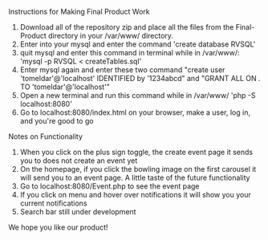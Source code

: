 Instructions for Making Final Product Work  
  
1. Download all of the repository zip and place all the files from the Final-Product directory in your /var/www/ directory.  
2. Enter into your mysql and enter the command 'create database RVSQL'  
3. quit mysql and enter this command in terminal while in /var/www/: 'mysql -p RVSQL < createTables.sql'  
4. Enter mysql again and enter these two command "create user 'tomeldar'@'localhost' IDENTIFIED by '1234abcd" and "GRANT ALL ON *.* TO 'tomeldar'@'localhost'"  
5. Open a new terminal and run this command while in /var/www/ 'php -S localhost:8080'  
6. Go to localhost:8080/index.html on your browser, make a user, log in, and you're good to go 

Notes on Functionality  
1. When you click on the plus sign toggle, the create event page it sends you to does not create an event yet  
2. On the homepage, if you click the bowling image on the first carousel it will send you to an event page. A little taste of the future functionality  
3. Go to localhost:8080/Event.php to see the event page  
4. If you click on menu and hover over notifications it will show you your current notifications  
5. Search bar still under development  

We hope you like our product!
